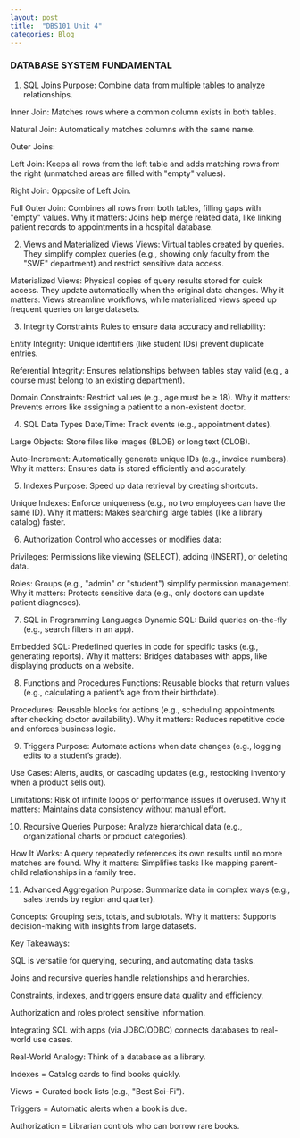 ```yaml
---
layout: post
title:  "DBS101 Unit 4"
categories: Blog
---
```


### DATABASE SYSTEM FUNDAMENTAL

1. SQL Joins
Purpose: Combine data from multiple tables to analyze relationships.

Inner Join: Matches rows where a common column exists in both tables.

Natural Join: Automatically matches columns with the same name.

Outer Joins:

Left Join: Keeps all rows from the left table and adds matching rows from the right (unmatched areas are filled with "empty" values).

Right Join: Opposite of Left Join.

Full Outer Join: Combines all rows from both tables, filling gaps with "empty" values.
Why it matters: Joins help merge related data, like linking patient records to appointments in a hospital database.

2. Views and Materialized Views
Views: Virtual tables created by queries. They simplify complex queries (e.g., showing only faculty from the "SWE" department) and restrict sensitive data access.

Materialized Views: Physical copies of query results stored for quick access. They update automatically when the original data changes.
Why it matters: Views streamline workflows, while materialized views speed up frequent queries on large datasets.

3. Integrity Constraints
Rules to ensure data accuracy and reliability:

Entity Integrity: Unique identifiers (like student IDs) prevent duplicate entries.

Referential Integrity: Ensures relationships between tables stay valid (e.g., a course must belong to an existing department).

Domain Constraints: Restrict values (e.g., age must be ≥ 18).
Why it matters: Prevents errors like assigning a patient to a non-existent doctor.

4. SQL Data Types
Date/Time: Track events (e.g., appointment dates).

Large Objects: Store files like images (BLOB) or long text (CLOB).

Auto-Increment: Automatically generate unique IDs (e.g., invoice numbers).
Why it matters: Ensures data is stored efficiently and accurately.

5. Indexes
Purpose: Speed up data retrieval by creating shortcuts.

Unique Indexes: Enforce uniqueness (e.g., no two employees can have the same ID).
Why it matters: Makes searching large tables (like a library catalog) faster.

6. Authorization
Control who accesses or modifies data:

Privileges: Permissions like viewing (SELECT), adding (INSERT), or deleting data.

Roles: Groups (e.g., "admin" or "student") simplify permission management.
Why it matters: Protects sensitive data (e.g., only doctors can update patient diagnoses).

7. SQL in Programming Languages
Dynamic SQL: Build queries on-the-fly (e.g., search filters in an app).

Embedded SQL: Predefined queries in code for specific tasks (e.g., generating reports).
Why it matters: Bridges databases with apps, like displaying products on a website.

8. Functions and Procedures
Functions: Reusable blocks that return values (e.g., calculating a patient’s age from their birthdate).

Procedures: Reusable blocks for actions (e.g., scheduling appointments after checking doctor availability).
Why it matters: Reduces repetitive code and enforces business logic.

9. Triggers
Purpose: Automate actions when data changes (e.g., logging edits to a student’s grade).

Use Cases: Alerts, audits, or cascading updates (e.g., restocking inventory when a product sells out).

Limitations: Risk of infinite loops or performance issues if overused.
Why it matters: Maintains data consistency without manual effort.

10. Recursive Queries
Purpose: Analyze hierarchical data (e.g., organizational charts or product categories).

How It Works: A query repeatedly references its own results until no more matches are found.
Why it matters: Simplifies tasks like mapping parent-child relationships in a family tree.

11. Advanced Aggregation
Purpose: Summarize data in complex ways (e.g., sales trends by region and quarter).

Concepts: Grouping sets, totals, and subtotals.
Why it matters: Supports decision-making with insights from large datasets.

Key Takeaways:

SQL is versatile for querying, securing, and automating data tasks.

Joins and recursive queries handle relationships and hierarchies.

Constraints, indexes, and triggers ensure data quality and efficiency.

Authorization and roles protect sensitive information.

Integrating SQL with apps (via JDBC/ODBC) connects databases to real-world use cases.

Real-World Analogy:
Think of a database as a library.

Indexes = Catalog cards to find books quickly.

Views = Curated book lists (e.g., "Best Sci-Fi").

Triggers = Automatic alerts when a book is due.

Authorization = Librarian controls who can borrow rare books.